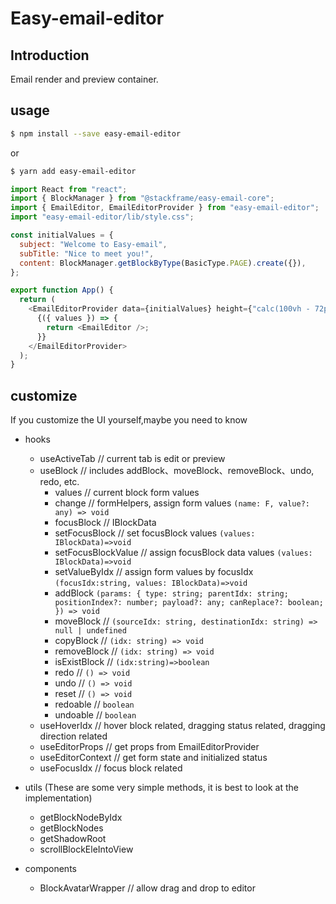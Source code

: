 # Easy-email-editor

## Introduction

Email render and preview container.

## usage

```sh
$ npm install --save easy-email-editor
```

or

```sh
$ yarn add easy-email-editor
```

```js
import React from "react";
import { BlockManager } from "@stackframe/easy-email-core";
import { EmailEditor, EmailEditorProvider } from "easy-email-editor";
import "easy-email-editor/lib/style.css";

const initialValues = {
  subject: "Welcome to Easy-email",
  subTitle: "Nice to meet you!",
  content: BlockManager.getBlockByType(BasicType.PAGE).create({}),
};

export function App() {
  return (
    <EmailEditorProvider data={initialValues} height={"calc(100vh - 72px)"}>
      {({ values }) => {
        return <EmailEditor />;
      }}
    </EmailEditorProvider>
  );
}
```

## customize

If you customize the UI yourself,maybe you need to know

- hooks

  - useActiveTab // current tab is edit or preview
  - useBlock // includes addBlock、moveBlock、removeBlock、undo, redo, etc.
    - values // current block form values
    - change // formHelpers, assign form values ```(name: F, value?: any) => void```
    - focusBlock // IBlockData
    - setFocusBlock // set focusBlock values ```(values: IBlockData)=>void```
    - setFocusBlockValue // assign focusBlock data values ```(values: IBlockData)=>void```
    - setValueByIdx // assign form values by focusIdx ```(focusIdx:string, values: IBlockData)=>void```
    - addBlock  ```(params: {
          type: string;
          parentIdx: string;
          positionIndex?: number;
          payload?: any;
          canReplace?: boolean;
        }) => void```
    - moveBlock // ```(sourceIdx: string, destinationIdx: string) => null | undefined```
    - copyBlock // ```(idx: string) => void```
    - removeBlock // ```(idx: string) => void```
    - isExistBlock // ```(idx:string)=>boolean```
    - redo // ```() => void```
    - undo // ```() => void```
    - reset // ```() => void```
    - redoable // ```boolean```
    - undoable // ```boolean```
  - useHoverIdx // hover block related, dragging status related, dragging direction related
  - useEditorProps // get props from EmailEditorProvider
  - useEditorContext // get form state and initialized status
  - useFocusIdx // focus block related

- utils (These are some very simple methods, it is best to look at the implementation)

  - getBlockNodeByIdx
  - getBlockNodes
  - getShadowRoot
  - scrollBlockEleIntoView

- components
  - BlockAvatarWrapper // allow drag and drop to editor
